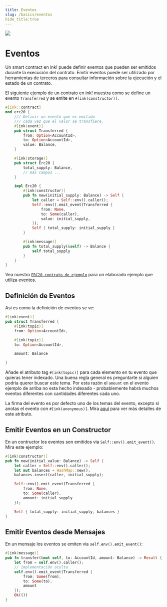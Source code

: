 ```yaml
---
title: Eventos
slug: /basics/eventos
hide_title:true
---
```


<img src="/img/title/balloons-1.svg" className="titlePic" />

# Eventos

Un smart contract en ink! puede definir eventos que pueden ser emitidos durante la execución del contrato.
Emitir eventos puede ser utilizado por herramientas de terceros para consultar información sobre la ejecución y el estado de un contrato.

El siguiente ejemplo de un contrato en ink! muestra como se define un evento `Transferred` y se emite en `#[ink(constructor)]`.

```rust
#[ink::contract]
mod erc20 {
    /// Definir un evento que es emitido
    /// cada vez que el valor se transfiere.
    #[ink(event)]
    pub struct Transferred {
        from: Option<AccountId>,
        to: Option<AccountId>,
        value: Balance,
    }

    #[ink(storage)]
    pub struct Erc20 {
        total_supply: Balance,
        // más campos ...
    }

    impl Erc20 {
        #[ink(constructor)]
        pub fn new(initial_supply: Balance) -> Self {
            let caller = Self::env().caller();
            Self::env().emit_event(Transferred {
                from: None,
                to: Some(caller),
                value: initial_supply,
            });
            Self { total_supply: initial_supply }
        }

        #[ink(message)]
        pub fn total_supply(&self) -> Balance {
            self.total_supply
        }
    }
}
```

Vea nuestro [`ERC20 contrato de ejemplo`](https://github.com/paritytech/ink/blob/master/examples/erc20/lib.rs) 
para un elaborado ejemplo que utiliza eventos.

## Definición de Eventos

Así es como la definición de eventos se ve:

```rust
#[ink(event)]
pub struct Transferred {
    #[ink(topic)]
    from: Option<AccountId>,

    #[ink(topic)]
    to: Option<AccountId>,

    amount: Balance

}
```

Añade el atributo tag `#[ink(topic)]` para cada elemento en tu evento que quieras tener indexado.
Una buena regla general es preguntarte si alguien podría querer buscar este tema.
Por esta razón el `amount` en el evento ejemplo de arriba no esta hecho indexado - probablemente habrá muchos eventos diferentes con
cantidades diferentes cada uno.

La firma del evento es por defecto uno de los temas del evento, excepto si anotas el evento con `#[ink(anonymous)]`.
Mira [aquí](/macros-attributes/anonymous) para ver más detalles de este atributo.


## Emitir Eventos en un Constructor

En un contructor los eventos son emitidos via  `Self::env().emit_event()`.
Mira este ejemplo:

```rust
#[ink(constructor)]
pub fn new(initial_value: Balance) -> Self {
    let caller = Self::env().caller();
    let mut balances = HashMap::new();
    balances.insert(caller, initial_supply);

    Self::env().emit_event(Transferred {
        from: None,
        to: Some(caller),
        amount: initial_supply
    });

    Self { total_supply: initial_supply, balances }
}
```

## Emitir Eventos desde Mensajes

En un mensaje los eventos se emiten via `self.env().emit_event()`:

```rust
#[ink(message)]
pub fn transfer(&mut self, to: AccountId, amount: Balance) -> Result {
    let from = self.env().caller();
    // implementación oculta
    self.env().emit_event(Transferred {
        from: Some(from),
        to: Some(to),
        amount
    });
    Ok(())
}
```
